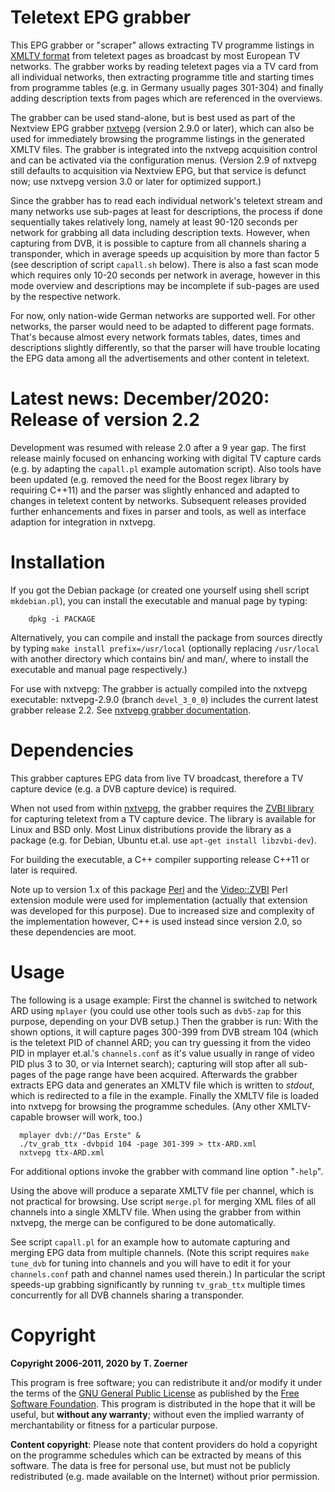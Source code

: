 # Teletext EPG grabber

This EPG grabber or "scraper" allows extracting TV programme listings in
[XMLTV format](http://wiki.xmltv.org) from teletext pages as broadcast by
most European TV networks. The grabber works by reading teletext pages via
a TV card from all individual networks, then extracting programme title
and starting times from programme tables (e.g. in Germany usually pages
301-304) and finally adding description texts from pages which are
referenced in the overviews.

The grabber can be used stand-alone, but is best used as part of the
Nextview EPG grabber [nxtvepg](http://nxtvepg.sourceforge.net) (version
2.9.0 or later), which can also be used for immediately browsing the
programme listings in the generated XMLTV files. The grabber is integrated
into the nxtvepg acquisition control and can be activated via the
configuration menus. (Version 2.9 of nxtvepg still defaults to acquisition
via Nextview EPG, but that service is defunct now; use nxtvepg version 3.0
or later for optimized support.)

Since the grabber has to read each individual network's teletext stream and
many networks use sub-pages at least for descriptions, the process if done
sequentially takes relatively long, namely at least 90-120 seconds per network
for grabbing all data including description texts.  However, when capturing
from DVB, it is possible to capture from all channels sharing a transponder,
which in average speeds up acquisition by more than factor 5 (see description
of script `capall.sh` below). There is also a fast scan mode which requires
only 10-20 seconds per network in average, however in this mode overview and
descriptions may be incomplete if sub-pages are used by the respective network.

For now, only nation-wide German networks are supported well. For other
networks, the parser would need to be adapted to different page formats. That's
because almost every network formats tables, dates, times and descriptions
slightly differently, so that the parser will have trouble locating the EPG
data among all the advertisements and other content in teletext.

# Latest news: December/2020: Release of version 2.2

Development was resumed with release 2.0 after a 9 year gap. The first release
mainly focused on enhancing working with digital TV capture cards (e.g. by
adapting the `capall.pl` example automation script). Also tools have been
updated (e.g. removed the need for the Boost regex library by requiring C++11)
and the parser was slightly enhanced and adapted to changes in teletext content
by networks. Subsequent releases provided further enhancements and fixes in
parser and tools, as well as interface adaption for integration in nxtvepg.

# Installation

If you got the Debian package (or created one yourself using shell script
`mkdebian.pl`), you can install the executable and manual page by typing:

```console
    dpkg -i PACKAGE
```

Alternatively, you can compile and install the package from sources directly by
typing `make install prefix=/usr/local` (optionally replacing `/usr/local` with
another directory which contains bin/ and man/, where to install the executable
and manual page respectively.)

For use with nxtvepg: The grabber is actually compiled into the nxtvepg
executable: nxtvepg-2.9.0 (branch `devel_3_0_0`) includes the current latest
grabber release 2.2. See
[nxtvepg grabber documentation](http://nxtvepg.sourceforge.net/ttx_grab.html).

# Dependencies

This grabber captures EPG data from live TV broadcast, therefore a TV capture
device (e.g. a DVB capture device) is required.

When not used from within [nxtvepg](http://nxtvepg.sourceforge.net), the grabber
requires the [ZVBI library](http://zapping.sourceforge.net/ZVBI/index.html) for
capturing teletext from a TV capture device. The library is available for Linux
and BSD only. Most Linux distributions provide the library as a package (e.g.
for Debian, Ubuntu et.al. use `apt-get install libzvbi-dev`).

For building the executable, a C++ compiler supporting release C++11 or later
is required.

Note up to version 1.x of this package [Perl](https://www.perl.org/) and the
[Video::ZVBI](https://metacpan.org/pod/Video::ZVBI) Perl extension module were
used for implementation (actually that extension was developed for this
purpose). Due to increased size and complexity of the implementation however,
C++ is used instead since version 2.0, so these dependencies are moot.

# Usage

The following is a usage example: First the channel is switched to network ARD
using `mplayer` (you could use other tools such as `dvb5-zap` for this purpose,
depending on your DVB setup.) Then the grabber is run: With the shown options,
it will capture pages 300-399 from DVB stream 104 (which is the teletext PID of
channel ARD; you can try guessing it from the video PID in mplayer et.al.'s
`channels.conf` as it's value usually in range of video PID plus 3 to 30, or
via Internet search); capturing will stop after all sub-pages of the page range
have been acquired. Afterwards the grabber extracts EPG data and generates an
XMLTV file which is written to *stdout*, which is redirected to a file in the
example.  Finally the XMLTV file is loaded into nxtvepg for browsing the
programme schedules. (Any other XMLTV-capable browser will work, too.)

```console
  mplayer dvb://"Das Erste" &
  ./tv_grab_ttx -dvbpid 104 -page 301-399 > ttx-ARD.xml
  nxtvepg ttx-ARD.xml
```

For additional options invoke the grabber with command line option "`-help`".

Using the above will produce a separate XMLTV file per channel, which is not
practical for browsing. Use script `merge.pl` for merging XML files of all
channels into a single XMLTV file. When using the grabber from within nxtvepg,
the merge can be configured to be done automatically.

See script `capall.pl` for an example how to automate capturing and merging EPG
data from multiple channels. (Note this script requires `make tune_dvb` for
tuning into channels and you will have to edit it for your `channels.conf` path
and channel names used therein.) In particular the script speeds-up grabbing
significantly by running `tv_grab_ttx` multiple times concurrently for all DVB
channels sharing a transponder.

# Copyright

**Copyright 2006-2011, 2020 by T. Zoerner**

This program is free software; you can redistribute it and/or modify
it under the terms of the
[GNU General Public License](http://www.fsf.org/copyleft/gpl.html)
as published by the [Free Software Foundation](http://www.fsf.org/).
This program is distributed in the hope that it will be useful,
but **without any warranty**; without even the implied warranty of
merchantability or fitness for a particular purpose.

**Content copyright**: Please note that content providers do hold a copyright
on the programme schedules which can be extracted by means of this software.
The data is free for personal use, but must not be publicly redistributed (e.g.
made available on the Internet) without prior permission.
